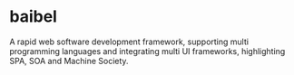 # baibel
A rapid web software development framework, supporting multi programming languages and integrating multi UI frameworks, highlighting SPA, SOA and Machine Society.
